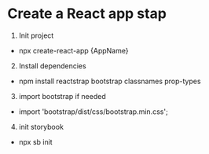 # Create a React app stap

1. Init project

- npx create-react-app {AppName}

2. Install dependencies

- npm install reactstrap bootstrap classnames prop-types

3. import bootstrap if needed

- import 'bootstrap/dist/css/bootstrap.min.css';

4. init storybook

- npx sb init
